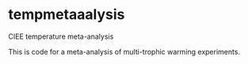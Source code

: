 # tempmetaaalysis
CIEE temperature meta-analysis

This is code for a meta-analysis of multi-trophic warming experiments. 


